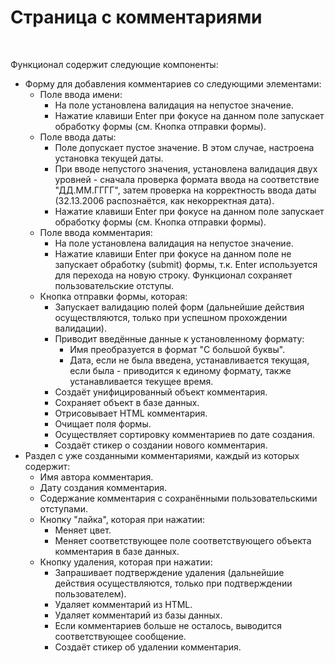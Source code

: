 <h1>Страница с комментариями</h1>
<br>
<p>Функционал содержит следующие компоненты:</p>
<ul>
    <li>Форму для добавления комментариев со следующими элементами:
      <ul>
        <li>Поле ввода имени:
          <ul>
            <li>На поле установлена валидация на непустое значение.</li>
            <li>Нажатие клавиши Enter при фокусе на данном поле запускает обработку формы (см. Кнопка отправки формы).</li>
          </ul>
        </li>
        <li>Поле ввода даты:
          <ul>
            <li>Поле допускает пустое значение. В этом случае, настроена установка текущей даты.</li>
            <li>При вводе непустого значения, установлена валидация двух уровней - сначала проверка формата ввода на соответствие "ДД.ММ.ГГГГ", затем проверка на корректность ввода даты (32.13.2006 распознаётся, как некорректная дата).</li>
            <li>Нажатие клавиши Enter при фокусе на данном поле запускает обработку формы (см. Кнопка отправки формы).</li>
          </ul>
        </li>
        <li>Поле ввода комментария:
          <ul>
            <li>На поле установлена валидация на непустое значение.</li>
            <li>Нажатие клавиши Enter при фокусе на данном поле не запускает обработку (submit) формы, т.к. Enter используется для перехода на новую строку. Функционал сохраняет пользовательские отступы.</li>
          </ul>
        </li>
        <li>Кнопка отправки формы, которая:
          <ul>
            <li>Запускает валидацию полей форм (дальнейшие действия осуществляются, только при успешном прохождении валидации).</li>
            <li>Приводит введённые данные к установленному формату: 
                 <ul>
                     <li>Имя преобразуется в формат "С большой буквы".</li>
                     <li>Дата, если не была введена, устанавливается текущая, если была - приводится к единому формату, также устанавливается текущее время.</li>
                 </ul>
            </li>
            <li>Создаёт унифицированный объект комментария.</li>
            <li>Сохраняет объект в базе данных.</li>
            <li>Отрисовывает HTML комментария.</li>          
            <li>Очищает поля формы.</li>                
            <li>Осуществляет сортировку комментариев по дате создания.</li>        
            <li>Создаёт стикер о создании нового комментария.</li>
          </ul>
        </li>
      </ul>
    </li>
    <li>Раздел с уже созданными комментариями, каждый из которых содержит:
      <ul>
        <li>Имя автора комментария.</li>
        <li>Дату создания комментария.</li>
        <li>Содержание комментария с сохранёнными пользовательскими отступами.</li>          
        <li>Кнопку "лайка", которая при нажатии:
          <ul>
            <li>Меняет цвет.</li>
            <li>Меняет соответствующее поле соответствующего объекта комментария в базе данных.</li>
          </ul>
        </li>
        <li>Кнопку удаления, которая при нажатии:
          <ul>
            <li>Запрашивает подтверждение удаления (дальнейшие действия осуществляются, только при подтверждении пользователем).</li>
            <li>Удаляет комментарий из HTML.</li>
            <li>Удаляет комментарий из базы данных.</li>             
            <li>Если комментариев больше не осталось, выводится соответствующее сообщение.</li>              
            <li>Создаёт стикер об удалении комментария.</li> 
          </ul>
        </li>
      </ul>
    </li>
  </ul>
